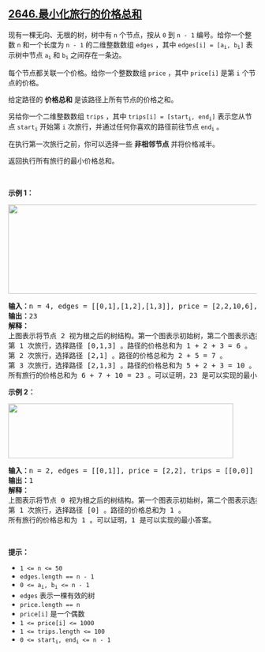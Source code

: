 ## [2646.最小化旅行的价格总和](https://leetcode.cn/problems/minimize-the-total-price-of-the-trips/)
<p>现有一棵无向、无根的树，树中有 <code>n</code> 个节点，按从 <code>0</code> 到 <code>n - 1</code> 编号。给你一个整数 <code>n</code> 和一个长度为 <code>n - 1</code> 的二维整数数组 <code>edges</code> ，其中 <code>edges[i] = [a<sub>i</sub>, b<sub>i</sub>]</code> 表示树中节点 <code>a<sub>i</sub></code> 和 <code>b<sub>i</sub></code> 之间存在一条边。</p>

<p>每个节点都关联一个价格。给你一个整数数组 <code>price</code> ，其中 <code>price[i]</code> 是第 <code>i</code> 个节点的价格。</p>

<p>给定路径的 <strong>价格总和</strong> 是该路径上所有节点的价格之和。</p>

<p>另给你一个二维整数数组 <code>trips</code> ，其中 <code>trips[i] = [start<sub>i</sub>, end<sub>i</sub>]</code> 表示您从节点 <code>start<sub>i</sub></code> 开始第 <code>i</code> 次旅行，并通过任何你喜欢的路径前往节点 <code>end<sub>i</sub></code> 。</p>

<p>在执行第一次旅行之前，你可以选择一些 <strong>非相邻节点</strong> 并将价格减半。</p>

<p>返回执行所有旅行的最小价格总和。</p>

<p>&nbsp;</p>

<p><strong>示例 1：</strong></p>
<img alt="" src="https://assets.leetcode.com/uploads/2023/03/16/diagram2.png" style="width: 541px; height: 181px;">
<pre><strong>输入：</strong>n = 4, edges = [[0,1],[1,2],[1,3]], price = [2,2,10,6], trips = [[0,3],[2,1],[2,3]]
<strong>输出：</strong>23
<strong>解释：
</strong>上图表示将节点 2 视为根之后的树结构。第一个图表示初始树，第二个图表示选择节点 0 、2 和 3 并使其价格减半后的树。
第 1 次旅行，选择路径 [0,1,3] 。路径的价格总和为 1 + 2 + 3 = 6 。
第 2 次旅行，选择路径 [2,1] 。路径的价格总和为 2 + 5 = 7 。
第 3 次旅行，选择路径 [2,1,3] 。路径的价格总和为 5 + 2 + 3 = 10 。
所有旅行的价格总和为 6 + 7 + 10 = 23 。可以证明，23 是可以实现的最小答案。</pre>

<p><strong>示例 2：</strong></p>
<img alt="" src="https://assets.leetcode.com/uploads/2023/03/16/diagram3.png" style="width: 456px; height: 111px;">
<pre><strong>输入：</strong>n = 2, edges = [[0,1]], price = [2,2], trips = [[0,0]]
<strong>输出：</strong>1
<strong>解释：</strong>
上图表示将节点 0 视为根之后的树结构。第一个图表示初始树，第二个图表示选择节点 0 并使其价格减半后的树。 
第 1 次旅行，选择路径 [0] 。路径的价格总和为 1 。 
所有旅行的价格总和为 1 。可以证明，1 是可以实现的最小答案。
</pre>

<p>&nbsp;</p>

<p><strong>提示：</strong></p>

<ul>
	<li><code>1 &lt;= n &lt;= 50</code></li>
	<li><code>edges.length == n - 1</code></li>
	<li><code>0 &lt;= a<sub>i</sub>, b<sub>i</sub> &lt;= n - 1</code></li>
	<li><code>edges</code> 表示一棵有效的树</li>
	<li><code>price.length == n</code></li>
	<li><code>price[i]</code> 是一个偶数</li>
	<li><code>1 &lt;= price[i] &lt;= 1000</code></li>
	<li><code>1 &lt;= trips.length &lt;= 100</code></li>
	<li><code>0 &lt;= start<sub>i</sub>, end<sub>i</sub>&nbsp;&lt;= n - 1</code></li>
</ul>
